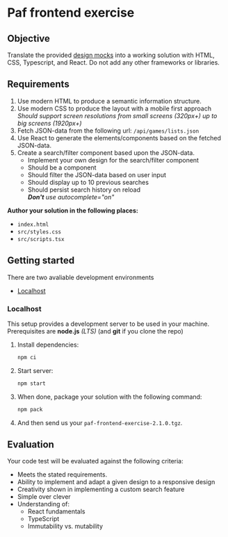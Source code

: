 # Paf frontend exercise

## Objective

Translate the provided [design mocks](./design/) into a working solution with HTML, CSS, Typescript, and React.
Do not add any other frameworks or libraries.

## Requirements

1. Use modern HTML to produce a semantic information structure.
1. Use modern CSS to produce the layout with a mobile first approach  
   _Should support screen resolutions from small screens (320px+) up to big screens (1920px+)_
1. Fetch JSON-data from the following url: `/api/games/lists.json`
1. Use React to generate the elements/components based on the fetched JSON-data.
1. Create a search/filter component based upon the JSON-data.
   - Implement your own design for the search/filter component
   - Should be a component
   - Should filter the JSON-data based on user input
   - Should display up to 10 previous searches
   - Should persist search history on reload  
     _**Don't** use autocomplete="on"_

**Author your solution in the following places:**

- `index.html`
- `src/styles.css`
- `src/scripts.tsx`

## Getting started

There are two avaliable development environments

- [Localhost](#localhost)

### Localhost

This setup provides a development server to be used in your machine.  
Prerequisites are **node.js** _(LTS)_ (and **git** if you clone the repo)

1. Install dependencies:
   ```bash
   npm ci
   ```
1. Start server:
   ```bash
   npm start
   ```
1. When done, package your solution with the following command:
   ```bash
   npm pack
   ```
1. And then send us your `paf-frontend-exercise-2.1.0.tgz`.

## Evaluation

Your code test will be evaluated against the following criteria:

- Meets the stated requirements.
- Ability to implement and adapt a given design to a responsive design
- Creativity shown in implementing a custom search feature
- Simple over clever
- Understanding of:
  - React fundamentals
  - TypeScript
  - Immutability vs. mutability
